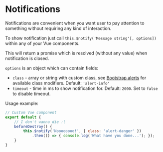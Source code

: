 # Notifications

Notifications are convenient when you want user to pay attention to something without requiring any kind of interaction.

To show notification just call `this.$notify('Message string'[, options])` within any of your Vue components.

This will return a promise which is resolved (without any value) when notification is closed.

`options` is an object which can contain fields:
* `class` - array or string with custom class, see
[Bootstrap alerts](https://getbootstrap.com/docs/3.3/components/#alerts) for available class modifiers.
Default: `'alert-info'`
* `timeout` - time in ms to show notification for. Default: `2000`. Set to `false` to disable timeout.

Usage example:

```javascript
// Custom Vue component
export default {
	// I don't wanna die :(
	beforeDestroy() {
		this.$notify('Noooooooo!', { class: 'alert-danger' })
			.then(() => { console.log('What have you done...'); });
	}
}
```